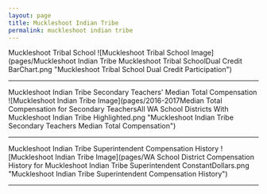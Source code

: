 ```yaml
---
layout: page
title: Muckleshoot Indian Tribe
permalink: muckleshoot indian tribe
---
```



Muckleshoot Tribal School
![Muckleshoot Tribal School Image](pages/Muckleshoot Indian Tribe Muckleshoot Tribal SchoolDual Credit BarChart.png "Muckleshoot Tribal School Dual Credit Participation")

___

Muckleshoot Indian Tribe Secondary Teachers' Median Total Compensation
![Muckleshoot Indian Tribe Image](pages/2016-2017Median Total Compensation for Secondary TeachersAll WA School Districts With Muckleshoot Indian Tribe Highlighted.png "Muckleshoot Indian Tribe Secondary Teachers Median Total Compensation")

___

Muckleshoot Indian Tribe Superintendent Compensation History
![Muckleshoot Indian Tribe Image](pages/WA School District Compensation History for Muckleshoot Indian Tribe Superintendent ConstantDollars.png "Muckleshoot Indian Tribe Superintendent Compensation History")

___

